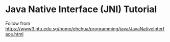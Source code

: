 # Java Native Interface (JNI) Tutorial

Follow from https://www3.ntu.edu.sg/home/ehchua/programming/java/JavaNativeInterface.html


